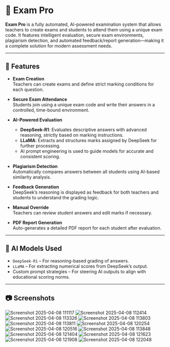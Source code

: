# 🧠 Exam Pro

**Exam Pro** is a fully automated, AI-powered examination system that allows teachers to create exams and students to attend them using a unique exam code. It features intelligent evaluation, secure exam environments, plagiarism detection, and automated feedback/report generation—making it a complete solution for modern assessment needs.

---

## 🚀 Features

- **Exam Creation**  
  Teachers can create exams and define strict marking conditions for each question.

- **Secure Exam Attendance**  
  Students join using a unique exam code and write their answers in a controlled, time-bound environment.

- **AI-Powered Evaluation**  
  - **DeepSeek-R1**: Evaluates descriptive answers with advanced reasoning, strictly based on marking instructions.  
  - **LLaMA**: Extracts and structures marks assigned by DeepSeek for further processing.  
  - AI prompt engineering is used to guide models for accurate and consistent scoring.

- **Plagiarism Detection**  
  Automatically compares answers between all students using AI-based similarity analysis.

- **Feedback Generation**  
  DeepSeek’s reasoning is displayed as feedback for both teachers and students to understand the grading logic.

- **Manual Override**  
  Teachers can review student answers and edit marks if necessary.

- **PDF Report Generation**  
  Auto-generates a detailed PDF report for each student after evaluation.

---

## 🧩 AI Models Used

- `DeepSeek-R1` – For reasoning-based grading of answers.
- `LLaMA` – For extracting numerical scores from DeepSeek’s output.
- Custom prompt strategies – For steering AI outputs to align with educational scoring norms.

---

## 📷 Screenshots

![Screenshot 2025-04-08 111117](https://github.com/user-attachments/assets/04878010-cc56-456c-a911-00ef2ac79455)
![Screenshot 2025-04-08 112414](https://github.com/user-attachments/assets/f9f5ea2a-a149-459c-a0d7-dea0f2867259)
![Screenshot 2025-04-08 113326](https://github.com/user-attachments/assets/cd739ac4-5213-4897-9abb-33196e8db721)
![Screenshot 2025-04-08 113803](https://github.com/user-attachments/assets/b4b518dd-74f1-41c1-8ab7-4e1607579dbb)
![Screenshot 2025-04-08 113811](https://github.com/user-attachments/assets/54340cb1-ac8d-4308-ac4b-41dca46510c3)
![Screenshot 2025-04-08 120254](https://github.com/user-attachments/assets/ca38826a-c200-4451-b5ea-57918b03300a)
![Screenshot 2025-04-08 120516](https://github.com/user-attachments/assets/72648d9b-0af1-4a5b-8240-7dd9234dbed8)
![Screenshot 2025-04-08 113848](https://github.com/user-attachments/assets/a9975f33-e3dd-4e35-a223-72ba4e1fc970)
![Screenshot 2025-04-08 121404](https://github.com/user-attachments/assets/ea71cf73-90f1-4f72-87bf-3090feca16f7)
![Screenshot 2025-04-08 121623](https://github.com/user-attachments/assets/5504a4f2-0fe9-4258-87e3-d6ba07127a4d)
![Screenshot 2025-04-08 121908](https://github.com/user-attachments/assets/337ab836-2872-4793-bcab-895bf81781dc)
![Screenshot 2025-04-08 122048](https://github.com/user-attachments/assets/13103625-6bd8-4e93-a5e3-9cba159b7119)
